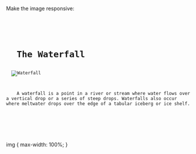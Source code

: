 Make the image responsive:

<codeblock language="css" type="exercise" testMode="fixedInput">
<code>
<panel language="html">
<h1>
  The Waterfall
</h1>
  <img src="waterfall.jpg" alt="Waterfall">
  <p>
    A waterfall is a point in a river or stream where water flows over a vertical drop or a series of steep drops. Waterfalls also occur where meltwater drops over the edge of a tabular iceberg or ice shelf.
  </p>
</panel>
<panel language="css">

</panel>
</code>

<solution>
img {
  max-width: 100%;
}
</solution>
</codeblock>